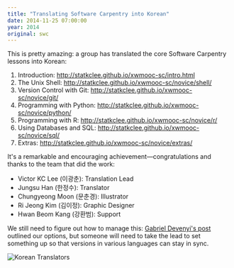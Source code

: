 ```yaml
---
title: "Translating Software Carpentry into Korean"
date: 2014-11-25 07:00:00
year: 2014
original: swc
---
```

<p>
  This is pretty amazing:
  a group has translated the core Software Carpentry lessons into Korean:
</p>
<ol>
  <li>Introduction: <a href="http://statkclee.github.io/xwmooc-sc/intro.html">http://statkclee.github.io/xwmooc-sc/intro.html</a></li>
  <li>The Unix Shell: <a href="http://statkclee.github.io/xwmooc-sc/novice/shell/">http://statkclee.github.io/xwmooc-sc/novice/shell/</a></li>
  <li>Version Control with Git: <a href="http://statkclee.github.io/xwmooc-sc/novice/git/">http://statkclee.github.io/xwmooc-sc/novice/git/</a></li>
  <li>Programming with Python: <a href="http://statkclee.github.io/xwmooc-sc/novice/python/">http://statkclee.github.io/xwmooc-sc/novice/python/</a></li>
  <li>Programming with R: <a href="http://statkclee.github.io/xwmooc-sc/novice/r/">http://statkclee.github.io/xwmooc-sc/novice/r/</a></li>
  <li>Using Databases and SQL: <a href="http://statkclee.github.io/xwmooc-sc/novice/sql/">http://statkclee.github.io/xwmooc-sc/novice/sql/</a></li>
  <li>Extras: <a href="http://statkclee.github.io/xwmooc-sc/novice/extras/">http://statkclee.github.io/xwmooc-sc/novice/extras/</a></li>
</ol>
<p>
  It's a remarkable and encouraging achievement&mdash;congratulations and thanks
  to the team that did the work:
</p>
<ul>
  <li>Victor KC Lee (&#51060;&#44305;&#52632;): Translation Lead</li>
  <li>Jungsu Han (&#54620;&#51221;&#49688;): Translator</li>
  <li>Chungyeong Moon (&#47928;&#52632;&#44221;): Illustrator</li>
  <li>Ri Jeong Kim (&#44608;&#51060;&#51221;): Graphic Designer</li>
  <li>Hwan Beom Kang (&#44053;&#54872;&#48276;): Support</li>
</ul>
<p>
  We still need to figure out how to manage this:
  <a href="lessons-repo-split-and-translations.html">Gabriel Devenyi's post</a>
  outlined our options,
  but someone will need to take the lead to set something up
  so that versions in various languages can stay in sync.
</p>
<p>
  <img src="{{site.github.url}}/files/2014/11/korean-translators-with-names.jpg" alt="Korean Translators" />
</p>
